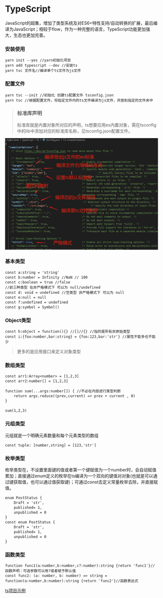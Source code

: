 # TypeScript
JavaScript的超集，增加了类型系统及对ES6+特性支持/自动转换的扩展，最后编译为JavaScript；相较于flow，作为一种完整的语言，TypeScript功能更加强大，生态也更加完善。

### 安装使用

```
yarn init --yes //yarn初始化项目
yarn add typescript --dev //安装ts
yarn tsc 文件名//编译单个ts文件为js文件
```

### 配置文件

```
yarn tsc --init //初始化 创建ts配置文件 tsconfig.json
yarn tsc //根据配置文件，将指定文件内的ts文件编译为js文件，并放到指定的文件夹中
```

>### 标准库声明 
>标准库就是内置对象所对应的声明，ts想要应用es内置对象，需在tsconfig中的lib中添加对应的标准库名称，见tsconfig.json配置文件。

![tsconfig.json](./src/static/tsconfig.jpg "tsconfig.json")

### 基本类型

```
const a:string = 'string' 
const b:number = Infinity //NaN // 100
const c:boolean = true //false
//前三种类型 在非严格模式下 可以为 null/undefined
const d: void = undefined //空类型 非严格模式下 可以为 null
const e:null = null
const f:undefined = undefined
const g:symbol = Symbol()
```

### Object类型

```
const h:object = function(){} //[]//{} //指的是所有非原始类型
const i:{foo:number,bar:string} = {foo:123,bar:'str'} //属性不能多也不能少
```
>更多的是应用接口来定义对象类型

### 数组类型

```
const arr1:Array<number> = [1,2,3]
const arr2:number[] = [1,2,3]

function sum(...args:number[]) { //不必在内部进行类型判断
    return args.reduce((prev,current) => prev + current , 0)
}

sum(1,2,3)
```

### 元组类型
元组就是一个明确元素数量和每个元素类型的数组

```
const tuple: [number,string] = [123,'str']
```

### 枚举类型
枚举类型在，不设置里面键的值或者第一个键赋值为一个number时，会自动赋值累加；直接通过enum定义的枚举在ts编译为一个双向的键值对对象(也就是可以通过键获取值，也可以通过值获取键)；可通过const去定义常量枚举去除，并直接赋值。

```
enum PostStatus {
    Draft = 'str',
    published= 1,
    unpublished = 0
}
const enum PostStatus {
    Draft = 'str',
    published= 1,
    unpublished = 0
}
```

### 函数类型

```
function func1(a:number,b:number,c?:number):string {return 'func1'}//函数声明：可选参数可以用?或者赋予默认值
const func2: (a: number, b: number) => string = function(a:number,b:number):string {return 'func2'}//函数表达式
```

[ts项目示例](/TypeScript/TS)